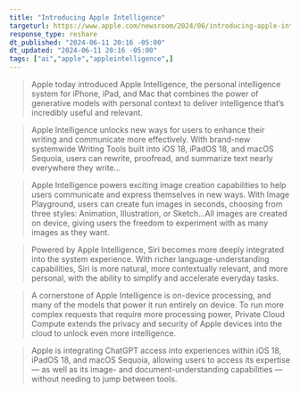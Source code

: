 ```yaml
---
title: "Introducing Apple Intelligence"
targeturl: https://www.apple.com/newsroom/2024/06/introducing-apple-intelligence-for-iphone-ipad-and-mac/
response_type: reshare
dt_published: "2024-06-11 20:16 -05:00"
dt_updated: "2024-06-11 20:16 -05:00"
tags: ["ai","apple","appleintelligence",]
---
```


> Apple today introduced Apple Intelligence, the personal intelligence system for iPhone, iPad, and Mac that combines the power of generative models with personal context to deliver intelligence that’s incredibly useful and relevant.

> Apple Intelligence unlocks new ways for users to enhance their writing and communicate more effectively. With brand-new systemwide Writing Tools built into iOS 18, iPadOS 18, and macOS Sequoia, users can rewrite, proofread, and summarize text nearly everywhere they write...

> Apple Intelligence powers exciting image creation capabilities to help users communicate and express themselves in new ways. With Image Playground, users can create fun images in seconds, choosing from three styles: Animation, Illustration, or Sketch...All images are created on device, giving users the freedom to experiment with as many images as they want.

> Powered by Apple Intelligence, Siri becomes more deeply integrated into the system experience. With richer language-understanding capabilities, Siri is more natural, more contextually relevant, and more personal, with the ability to simplify and accelerate everyday tasks.

> A cornerstone of Apple Intelligence is on-device processing, and many of the models that power it run entirely on device. To run more complex requests that require more processing power, Private Cloud Compute extends the privacy and security of Apple devices into the cloud to unlock even more intelligence.

> Apple is integrating ChatGPT access into experiences within iOS 18, iPadOS 18, and macOS Sequoia, allowing users to access its expertise — as well as its image- and document-understanding capabilities — without needing to jump between tools.